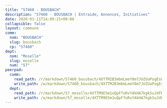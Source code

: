 ```yaml
---
title: "57460 - BOUSBACH"
description: "57460 - BOUSBACH | Entraide, Annonces, Initiatives"
date: 2020-01-11T14:09:21+09:00
collapsible: false
layout: commune
comm:
  nom: "BOUSBACH"
  slug: bousbach
  cp: "57460"
dept:
  nom: "Moselle"
  slug: moselle
  num: "57"
peerpad:
  comm:
    read_path: /r/markdown/57460_bousbach/4XTTM2B3mbmLmeY8m7JUZUaPogEsLEJVCiWgGc6tBPDYiDjDc
    write_path: /w/markdown/57460_bousbach/4XTTM2B3mbmLmeY8m7JUZUaPogEsLEJVCiWgGc6tBPDYiDjDc-K3TgUsVcL7CEGeL9Wr7xEHi3uzaaXC7bkT9gsQdhTSwcw19LfpHyZ51zCkTfS5wazpJkX5Sp21meTVvLRxX6whjjBTfct3N7sHSoDYqXbCoRf8DZLfvLD1uoC4R3zrtuYXbDsL1Q
  dept:
    read_path: /r/markdown/57_moselle/4XTTM9E5m1uQpFfoRvYAkHA7kgkSuJdFBSCmoLnZ6YvxmqAKj
    write_path: /w/markdown/57_moselle/4XTTM9E5m1uQpFfoRvYAkHA7kgkSuJdFBSCmoLnZ6YvxmqAKj-K3TgTxpsRhjGfb3pJqDaX4rYTLkyLoK3BLA4awBfhTSCoyNhResrhhmfsEF8aKnccedt5XoBzWeRYfKxQxNKv71ETcpGharLRE7rdgTKY3uSaW3Du2dz8v23YEY268mfYmweTFnR
---
```


